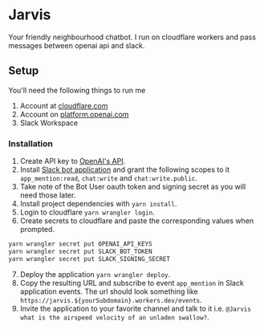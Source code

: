 # Jarvis

Your friendly neighbourhood chatbot. I run on cloudflare workers and pass messages between openai api and slack.

## Setup

You'll need the following things to run me
1. Account at [cloudflare.com](https://cloudflare.com)
2. Account on [platform.openai.com](https://platform.openai.com/)
3. Slack Workspace

### Installation

1. Create API key to [OpenAI's API](https://platform.openai.com/account/api-keys).
2. Install [Slack bot application](https://api.slack.com/apps) and grant the following scopes to it `app_mention:read`, `chat:write` and `chat:write.public`.
3. Take note of the Bot User oauth token and signing secret as you will need those later.
4. Install project dependencies with `yarn install`.
5. Login to cloudflare `yarn wrangler login`.
6. Create secrets to cloudflare and paste the corresponding values when prompted.
```sh
yarn wrangler secret put OPENAI_API_KEYS
yarn wrangler secret put SLACK_BOT_TOKEN
yarn wrangler secret put SLACK_SIGNING_SECRET
```

7. Deploy the application `yarn wrangler deploy`.
8. Copy the resulting URL and subscribe to event `app_mention` in Slack application events. The url should look something like `https://jarvis.${yourSubdomain}.workers.dev/events`.
9. Invite the application to your favorite channel and talk to it i.e. `@Jarvis
	 what is the airspeed velocity of an unladen swallow?`.

